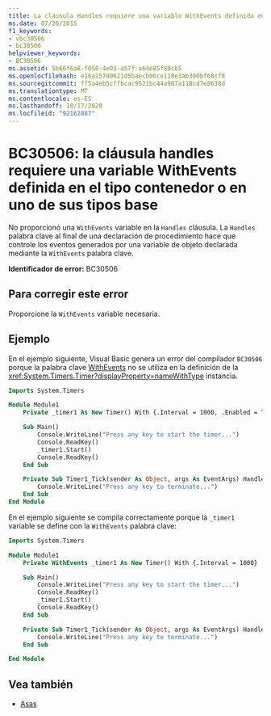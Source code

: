 ```yaml
---
title: La cláusula Handles requiere una variable WithEvents definida en el tipo contenedor o en uno de sus tipos base
ms.date: 07/20/2015
f1_keywords:
- vbc30506
- bc30506
helpviewer_keywords:
- BC30506
ms.assetid: 5b66f6a8-f050-4e03-a57f-a64e85f80cb5
ms.openlocfilehash: e16a157d0621d5baecb06ce118e3ab390bf68cf8
ms.sourcegitcommit: ff5a4eb5cffbcac9521bc44a907a118cd7e8638d
ms.translationtype: MT
ms.contentlocale: es-ES
ms.lasthandoff: 10/17/2020
ms.locfileid: "92162887"
---
```

# <a name="bc30506-handles-clause-requires-a-withevents-variable-defined-in-the-containing-type-or-one-of-its-base-types"></a>BC30506: la cláusula handles requiere una variable WithEvents definida en el tipo contenedor o en uno de sus tipos base

No proporcionó una `WithEvents` variable en la `Handles` cláusula. La `Handles` palabra clave al final de una declaración de procedimiento hace que controle los eventos generados por una variable de objeto declarada mediante la `WithEvents` palabra clave.

**Identificador de error:** BC30506

## <a name="to-correct-this-error"></a>Para corregir este error

Proporcione la `WithEvents` variable necesaria.

## <a name="example"></a>Ejemplo

En el ejemplo siguiente, Visual Basic genera un error del compilador `BC30506` porque la palabra clave [WithEvents](../modifiers/withevents.md) no se utiliza en la definición de la <xref:System.Timers.Timer?displayProperty=nameWithType> instancia.

```vb
Imports System.Timers

Module Module1
    Private _timer1 As New Timer() With {.Interval = 1000, .Enabled = True}

    Sub Main()
        Console.WriteLine("Press any key to start the timer...")
        Console.ReadKey()
        _timer1.Start()
        Console.ReadKey()
    End Sub

    Private Sub Timer1_Tick(sender As Object, args As EventArgs) Handles _timer1.Elapsed
        Console.WriteLine("Press any key to terminate...")
    End Sub
End Module
```

En el ejemplo siguiente se compila correctamente porque la `_timer1` variable se define con la `WithEvents` palabra clave:

```vb
Imports System.Timers

Module Module1
    Private WithEvents _timer1 As New Timer() With {.Interval = 1000}

    Sub Main()
        Console.WriteLine("Press any key to start the timer...")
        Console.ReadKey()
        _timer1.Start()
        Console.ReadKey()
    End Sub

    Private Sub Timer1_Tick(sender As Object, args As EventArgs) Handles _timer1.Elapsed
        Console.WriteLine("Press any key to terminate...")
    End Sub

End Module
```

## <a name="see-also"></a>Vea también

- [Asas](../statements/handles-clause.md)
